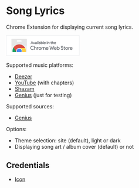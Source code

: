 # Song Lyrics

Chrome Extension for displaying current song lyrics.

<p>
	<a target="_blank" href="https://chrome.google.com/webstore/detail/song-lyrics/fnfipngolkdmolfocahlgjoipplhbmha" >
		<img src="images/chrome-web-store.png" alt="Chrome Web Store" width="200" />
	</a>
</p>

Supported music platforms:

*   [Deezer](https://www.deezer.com/)
*   [YouTube](https://www.youtube.com/) (with chapters)
*   [Shazam](https://www.shazam.com/)
*   [Genius](https://genius.com/) (just for testing)

Supported sources:

*   [Genius](https://genius.com/)

Options:

*   Theme selection: site (default), light or dark
*   Displaying song art / album cover (default) or not

## Credentials

*   [Icon](https://www.flaticon.com/free-icon/song-lyrics_6887372)
